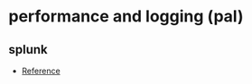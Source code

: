 # performance and logging (pal)

## splunk

- [Reference](https://docs.splunk.com/Documentation/Splunk/8.0.2/Data/MonitorWindowsperformance)
